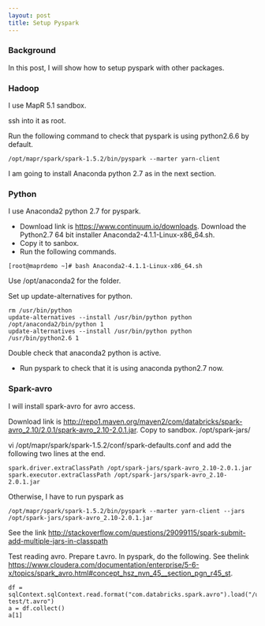 ```yaml
---
layout: post
title: Setup Pyspark
---
```


### Background
In this post, I will show how to setup pyspark with other packages.

### Hadoop
I use MapR 5.1 sandbox.

ssh into it as root.

Run the following command to check that pyspark is using python2.6.6 by default.

```
/opt/mapr/spark/spark-1.5.2/bin/pyspark --marter yarn-client
```

I am going to install Anaconda python 2.7 as in the next section.

### Python
I use Anaconda2 python 2.7 for pyspark.

* Download link is https://www.continuum.io/downloads.
  Download the Python2.7 64 bit installer Anaconda2-4.1.1-Linux-x86_64.sh.
* Copy it to sanbox.
* Run the following commands.
```
[root@maprdemo ~]# bash Anaconda2-4.1.1-Linux-x86_64.sh
```
Use /opt/anaconda2 for the folder.

Set up update-alternatives for python.
```
rm /usr/bin/python
update-alternatives --install /usr/bin/python python /opt/anaconda2/bin/python 1
update-alternatives --install /usr/bin/python python /usr/bin/python2.6 1
```
Double check that anaconda2 python is active.

* Run pyspark to check that it is using anaconda python2.7 now.

### Spark-avro
I will install spark-avro for avro access.

Download link is http://repo1.maven.org/maven2/com/databricks/spark-avro_2.10/2.0.1/spark-avro_2.10-2.0.1.jar.
Copy to sandbox. /opt/spark-jars/

vi /opt/mapr/spark/spark-1.5.2/conf/spark-defaults.conf
and add the following two lines at the end.
```
spark.driver.extraClassPath /opt/spark-jars/spark-avro_2.10-2.0.1.jar
spark.executor.extraClassPath /opt/spark-jars/spark-avro_2.10-2.0.1.jar
``` 
Otherwise, I have to run pyspark as
```
/opt/mapr/spark/spark-1.5.2/bin/pyspark --marter yarn-client --jars /opt/spark-jars/spark-avro_2.10-2.0.1.jar
```
See the link http://stackoverflow.com/questions/29099115/spark-submit-add-multiple-jars-in-classpath

Test reading avro.
Prepare t.avro.
In pyspark, do the following. See thelink https://www.cloudera.com/documentation/enterprise/5-6-x/topics/spark_avro.html#concept_hsz_nvn_45__section_pgn_r45_st.
```
df = sqlContext.sqlContext.read.format("com.databricks.spark.avro").load("/user/mapr/avro-test/t.avro")
a = df.collect()
a[1]
```
  
